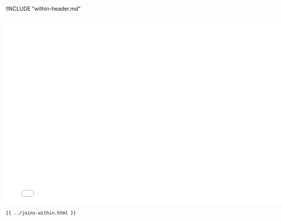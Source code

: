 !INCLUDE "within-header.md"

<iframe src="../../joins-within.html" width="770" height="500" frameBorder="0" seamless="seamless">
</iframe>

```html
{{ ../joins-within.html }}
```
